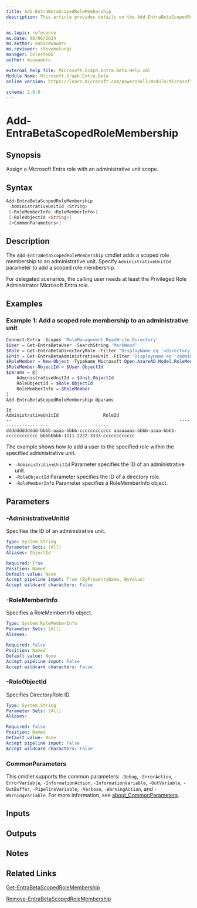 ```yaml
---
title: Add-EntraBetaScopedRoleMembership
description: This article provides details on the Add-EntraBetaScopedRoleMembership command.


ms.topic: reference
ms.date: 08/06/2024
ms.author: eunicewaweru
ms.reviewer: stevemutungi
manager: CelesteDG
author: msewaweru

external help file: Microsoft.Graph.Entra.Beta-Help.xml
Module Name: Microsoft.Graph.Entra.Beta
online version: https://learn.microsoft.com/powershell/module/Microsoft.Graph.Entra.Beta/Add-EntraBetaScopedRoleMembership

schema: 2.0.0
---
```


# Add-EntraBetaScopedRoleMembership

## Synopsis

Assign a Microsoft Entra role with an administrative unit scope.

## Syntax

```powershell
Add-EntraBetaScopedRoleMembership
 -AdministrativeUnitId <String>
 [-RoleMemberInfo <RoleMemberInfo>]
 [-RoleObjectId <String>]
 [<CommonParameters>]
```

## Description

The `Add-EntraBetaScopedRoleMembership` cmdlet adds a scoped role membership to an administrative unit. Specify `AdministrativeUnitId` parameter to add a scoped role membership.

For delegated scenarios, the calling user needs at least the Privileged Role Administrator Microsoft Entra role.

## Examples

### Example 1: Add a scoped role membership to an administrative unit

```powershell
Connect-Entra -Scopes 'RoleManagement.ReadWrite.Directory'
$User = Get-EntraBetaUser -SearchString 'MarkWood'
$Role = Get-EntraBetaDirectoryRole -Filter "DisplayName eq '<directory-role-display-name>'" 
$Unit = Get-EntraBetaAdministrativeUnit -Filter "DisplayName eq '<administrativeunit-display-name>'"
$RoleMember = New-Object -TypeName Microsoft.Open.AzureAD.Model.RoleMemberInfo
$RoleMember.ObjectId = $User.ObjectId
$params = @{
    AdministrativeUnitId = $Unit.ObjectId
    RoleObjectId = $Role.ObjectId
    RoleMemberInfo = $RoleMember
}
Add-EntraBetaScopedRoleMembership @params
```

```Output
Id                                                                AdministrativeUnitId                 RoleId
--                                                                --------------------                 ------
dddddddddddd-bbbb-aaaa-bbbb-cccccccccccc aaaaaaaa-bbbb-aaaa-bbbb-cccccccccccc bbbbbbbb-1111-2222-3333-cccccccccccc
```

The example shows how to add a user to the specified role within the specified administrative unit.

- `-AdministrativeUnitId` Parameter specifies the ID of an administrative unit.
- `-RoleObjectId` Parameter specifies the ID of a directory role.
- `-RoleMemberInfo` Parameter specifies a RoleMemberInfo object.

## Parameters

### -AdministrativeUnitId

Specifies the ID of an administrative unit.

```yaml
Type: System.String
Parameter Sets: (All)
Aliases: ObjectId

Required: True
Position: Named
Default value: None
Accept pipeline input: True (ByPropertyName, ByValue)
Accept wildcard characters: False
```

### -RoleMemberInfo

Specifies a RoleMemberInfo object.

```yaml
Type: System.RoleMemberInfo
Parameter Sets: (All)
Aliases:

Required: False
Position: Named
Default value: None
Accept pipeline input: False
Accept wildcard characters: False
```

### -RoleObjectId

Specifies DirectoryRole ID.

```yaml
Type: System.String
Parameter Sets: (All)
Aliases:

Required: False
Position: Named
Default value: None
Accept pipeline input: False
Accept wildcard characters: False
```

### CommonParameters

This cmdlet supports the common parameters: `-Debug`, `-ErrorAction`, `-ErrorVariable`, `-InformationAction`, `-InformationVariable`, `-OutVariable`, `-OutBuffer`, `-PipelineVariable`, `-Verbose`, `-WarningAction`, and `-WarningVariable`. For more information, see [about_CommonParameters](https://go.microsoft.com/fwlink/?LinkID=113216).

## Inputs

## Outputs

## Notes

## Related Links

[Get-EntraBetaScopedRoleMembership](Get-EntraBetaScopedRoleMembership.md)

[Remove-EntraBetaScopedRoleMembership](Remove-EntraBetaScopedRoleMembership.md)
